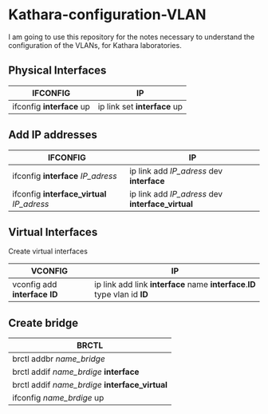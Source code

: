 # Kathara-configuration-VLAN

I am going to use this repository for the notes necessary to understand 
the configuration of the VLANs, for Kathara laboratories.

## Physical Interfaces

| IFCONFIG | IP |
| --------- | --------- |
| ifconfig **interface** up | ip link set **interface** up |

## Add IP addresses

| IFCONFIG | IP |
| --------- | --------- |
| ifconfig **interface** *IP_adress* | ip link add  *IP_adress* dev **interface** |
| ifconfig **interface_virtual** *IP_adress* | ip link add  *IP_adress* dev **interface_virtual** |

## Virtual Interfaces
Create virtual interfaces

| VCONFIG | IP |
| --------- | --------- |
| vconfig add **interface** **ID** | ip link add link **interface** name **interface**.**ID** type vlan id **ID** |

## Create bridge

| BRCTL |
| --------- |
| brctl addbr *name_bridge* |
| brctl addif *name_brdige* **interface**  |
| brctl addif *name_brdige* **interface_virtual**  |
| ifconfig *name_brdige* up |

##

